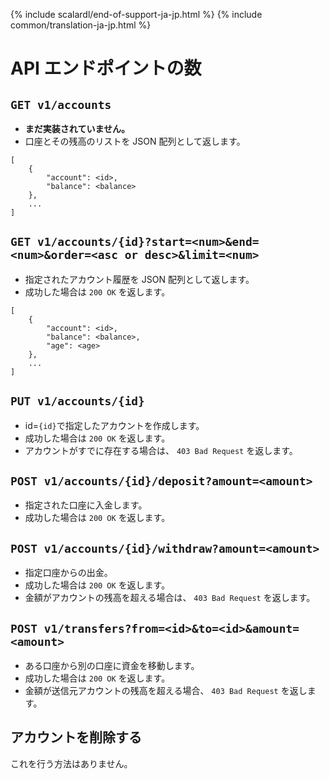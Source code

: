 {% include scalardl/end-of-support-ja-jp.html %}
{% include common/translation-ja-jp.html %}

# API エンドポイントの数

## `GET v1/accounts`

- **まだ実装されていません。**
- 口座とその残高のリストを JSON 配列として返します。

```
[
    {
        "account": <id>,
        "balance": <balance>
    },
    ...
]
```

## `GET v1/accounts/{id}?start=<num>&end=<num>&order=<asc or desc>&limit=<num>`

- 指定されたアカウント履歴を JSON 配列として返します。
- 成功した場合は `200 OK` を返します。

```
[
    {
        "account": <id>,
        "balance": <balance>,
        "age": <age>
    },
    ...
]
```

## `PUT v1/accounts/{id}`

- id=`{id}`で指定したアカウントを作成します。
- 成功した場合は `200 OK` を返します。
- アカウントがすでに存在する場合は、 `403 Bad Request` を返します。

## `POST v1/accounts/{id}/deposit?amount=<amount>`

- 指定された口座に入金します。
- 成功した場合は `200 OK` を返します。

## `POST v1/accounts/{id}/withdraw?amount=<amount>`

- 指定口座からの出金。
- 成功した場合は `200 OK` を返します。
- 金額がアカウントの残高を超える場合は、 `403 Bad Request` を返します。

## `POST v1/transfers?from=<id>&to=<id>&amount=<amount>`

- ある口座から別の口座に資金を移動します。
- 成功した場合は `200 OK` を返します。
- 金額が送信元アカウントの残高を超える場合、 `403 Bad Request` を返します。

## アカウントを削除する

これを行う方法はありません。

